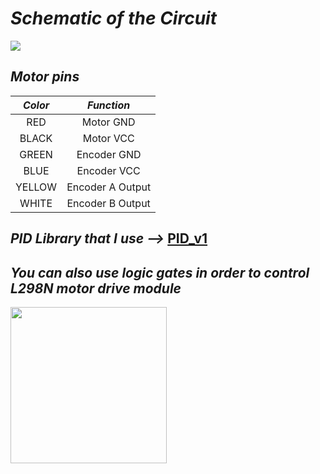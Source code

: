 # *Schematic of the Circuit*
![](https://github.com/efematabey/Arduino_Projects/assets/113831574/5c1cee7d-1383-4db7-a055-d2546f19be6b)

## *Motor pins*
| *Color* | *Function* |
| :---: | :---: |
| RED | Motor GND |
| BLACK | Motor VCC |
| GREEN | Encoder GND |
| BLUE | Encoder VCC |
| YELLOW | Encoder A Output |
| WHITE | Encoder B Output |

## *PID Library that I use -->* [PID_v1](https://github.com/br3ttb/Arduino-PID-Library)

## *You can also use logic gates in order to control L298N motor drive module*
<img src = "https://github.com/efematabey/Arduino_Projects/assets/113831574/aa9e10b9-dbe9-4039-8eb1-4c55a7ebf9eb" width="250" height="250" />

